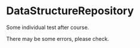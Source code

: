 # DataStructureRepository
Some individual test after course.

There may be some errors, please check.
